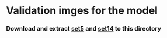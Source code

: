 # Validation imges for the model
### Download and extract [set5](https://uofi.box.com/shared/static/kfahv87nfe8ax910l85dksyl2q212voc.zip) and [set14](https://uofi.box.com/shared/static/igsnfieh4lz68l926l8xbklwsnnk8we9.zip) to this directory
